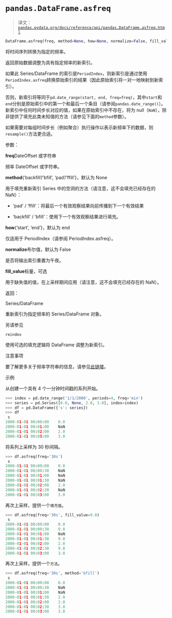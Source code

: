 # `pandas.DataFrame.asfreq`

> 译文：[`pandas.pydata.org/docs/reference/api/pandas.DataFrame.asfreq.html`](https://pandas.pydata.org/docs/reference/api/pandas.DataFrame.asfreq.html)

```py
DataFrame.asfreq(freq, method=None, how=None, normalize=False, fill_value=None)
```

将时间序列转换为指定的频率。

返回原始数据调整为具有指定频率的新索引。

如果此 Series/DataFrame 的索引是`PeriodIndex`，则新索引是通过使用`PeriodIndex.asfreq`转换原始索引的结果（因此原始索引将一对一地映射到新索引）。

否则，新索引将等同于`pd.date_range(start, end, freq=freq)`，其中`start`和`end`分别是原始索引中的第一个和最后一个条目（请参阅`pandas.date_range()`）。新索引中任何时间步长对应的值，如果在原始索引中不存在，将为 null（`NaN`），除非提供了填充此类未知值的方法（请参见下面的`method`参数）。

如果需要对每组时间步长（例如聚合）执行操作以表示新频率下的数据，则`resample()`方法更合适。

参数：

**freq**DateOffset 或字符串

频率 DateOffset 或字符串。

**method**{‘backfill’/’bfill’, ‘pad’/’ffill’}，默认为 None

用于填充重新索引 Series 中的空洞的方法（请注意，这不会填充已经存在的 NaN）：

+   ‘pad’ / ‘ffill’：将最后一个有效观察结果向前传播到下一个有效结果

+   ‘backfill’ / ‘bfill’：使用下一个有效观察结果进行填充。

**how**{‘start’, ‘end’}，默认为 end

仅适用于 PeriodIndex（请参阅 PeriodIndex.asfreq）。

**normalize**布尔值，默认为 False

是否将输出索引重置为午夜。

**fill_value**标量，可选

用于缺失值的值，在上采样期间应用（请注意，这不会填充已经存在的 NaN）。

返回：

Series/DataFrame

重新索引为指定频率的 Series/DataFrame 对象。

另请参见

`reindex`

使用可选的填充逻辑将 DataFrame 调整为新索引。

注意事项

要了解更多关于频率字符串的信息，请参见[此链接](https://pandas.pydata.org/pandas-docs/stable/user_guide/timeseries.html#offset-aliases)。

示例

从创建一个具有 4 个一分钟时间戳的系列开始。

```py
>>> index = pd.date_range('1/1/2000', periods=4, freq='min')
>>> series = pd.Series([0.0, None, 2.0, 3.0], index=index)
>>> df = pd.DataFrame({'s': series})
>>> df
 s
2000-01-01 00:00:00    0.0
2000-01-01 00:01:00    NaN
2000-01-01 00:02:00    2.0
2000-01-01 00:03:00    3.0 
```

将系列上采样为 30 秒间隔。

```py
>>> df.asfreq(freq='30s')
 s
2000-01-01 00:00:00    0.0
2000-01-01 00:00:30    NaN
2000-01-01 00:01:00    NaN
2000-01-01 00:01:30    NaN
2000-01-01 00:02:00    2.0
2000-01-01 00:02:30    NaN
2000-01-01 00:03:00    3.0 
```

再次上采样，提供一个`填充值`。

```py
>>> df.asfreq(freq='30s', fill_value=9.0)
 s
2000-01-01 00:00:00    0.0
2000-01-01 00:00:30    9.0
2000-01-01 00:01:00    NaN
2000-01-01 00:01:30    9.0
2000-01-01 00:02:00    2.0
2000-01-01 00:02:30    9.0
2000-01-01 00:03:00    3.0 
```

再次上采样，提供一个`方法`。

```py
>>> df.asfreq(freq='30s', method='bfill')
 s
2000-01-01 00:00:00    0.0
2000-01-01 00:00:30    NaN
2000-01-01 00:01:00    NaN
2000-01-01 00:01:30    2.0
2000-01-01 00:02:00    2.0
2000-01-01 00:02:30    3.0
2000-01-01 00:03:00    3.0 
```
